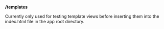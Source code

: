 **/templates** 

Currently only used for testing template views before inserting them into the index.html file in the app root directory.
